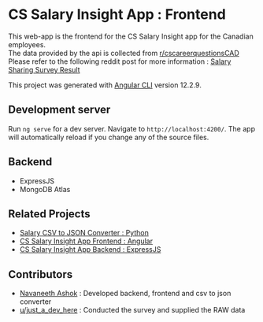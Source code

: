 # CS Salary Insight App : Frontend

This web-app is the frontend for the CS Salary Insight app for the Canadian employees.  
The data provided by the api is collected from [r/cscareerquestionsCAD](https://www.reddit.com/r/cscareerquestionsCAD)  
Please refer to the following reddit post for more information : [Salary Sharing Survey Result](https://www.reddit.com/r/cscareerquestionsCAD/comments/rbeq6z/salary_sharing_survey_and_results/)

This project was generated with [Angular CLI](https://github.com/angular/angular-cli) version 12.2.9.

## Development server

Run `ng serve` for a dev server. Navigate to `http://localhost:4200/`. The app will automatically reload if you change any of the source files.

## Backend

- ExpressJS
- MongoDB Atlas

## Related Projects

- [Salary CSV to JSON Converter : Python](https://github.com/navaneeth-ashok/salary_survey_csv_converter)
- [CS Salary Insight App Frontend : Angular](https://github.com/navaneeth-ashok/salarySurveyClient)
- [CS Salary Insight App Backend : ExpressJS](https://github.com/navaneeth-ashok/salarySurveyServer)

## Contributors

- [Navaneeth Ashok](https://navaneeth.dev/) : Developed backend, frontend and csv to json converter
- [u/just_a_dev_here](https://www.reddit.com/user/just_a_dev_here/) : Conducted the survey and supplied the RAW data

